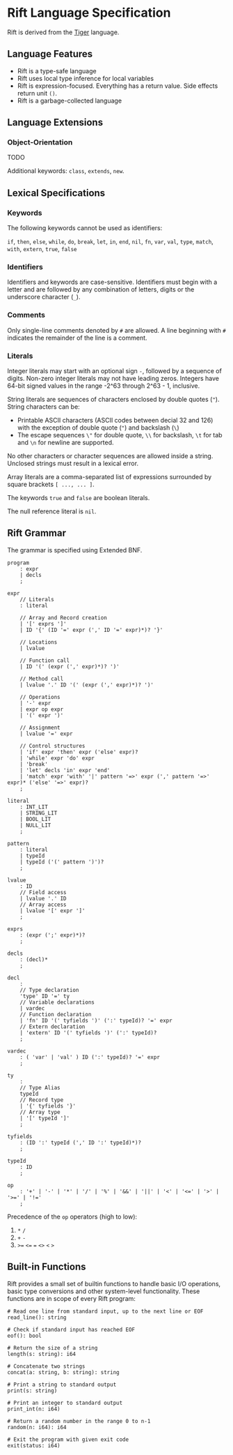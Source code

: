 # Rift Language Specification

Rift is derived from the [Tiger](https://www.lrde.epita.fr/~tiger//tiger.pdf)
language.

## Language Features

- Rift is a type-safe language
- Rift uses local type inference for local variables
- Rift is expression-focused. Everything has a return value. Side effects return unit `()`.
- Rift is a garbage-collected language

## Language Extensions

### Object-Orientation

TODO

Additional keywords: `class`, `extends`, `new`.

## Lexical Specifications

### Keywords

The following keywords cannot be used as identifiers:

`if`, `then`, `else`, `while`, `do`, `break`, `let`, `in`, `end`, `nil`, `fn`, `var`, `val`, `type`, `match`, `with`, `extern`, `true`, `false`

### Identifiers

Identifiers and keywords are case-sensitive. Identifiers must begin with a letter
and are followed by any combination of letters, digits or the underscore character (`_`).

### Comments

Only single-line comments denoted by `#` are allowed. A line beginning with `#`
indicates the remainder of the line is a comment.

### Literals

Integer literals may start with an optional sign `-`, followed by a sequence of digits.
Non-zero integer literals may not have leading zeros. Integers have 64-bit signed
values in the range -2^63 through 2^63 - 1, inclusive.

String literals are sequences of characters enclosed by double quotes (`"`).
String characters can be:

- Printable ASCII characters (ASCII codes between decial 32 and 126) with the exception of double quote (`"`) and backslash (`\`)
- The escape sequences `\"` for double quote, `\\` for backslash, `\t` for tab and `\n` for newline are supported.

No other characters or character sequences are allowed inside a string. Unclosed
strings must result in a lexical error.

Array literals are a comma-separated list of expressions surrounded by square
brackets `[ ..., ... ]`.

The keywords `true` and `false` are boolean literals.

The null reference literal is `nil`.

## Rift Grammar

The grammar is specified using Extended BNF.

```
program
    : expr
    | decls
    ;

expr
    // Literals
    : literal

    // Array and Record creation
    | '[' exprs ']'
    | ID '{' (ID '=' expr (',' ID '=' expr)*)? '}'

    // Locations
    | lvalue

    // Function call
    | ID '(' (expr (',' expr)*)? ')'

    // Method call
    | lvalue '.' ID '(' (expr (',' expr)*)? ')'

    // Operations
    | '-' expr
    | expr op expr
    | '(' expr ')'

    // Assignment
    | lvalue '=' expr

    // Control structures
    | 'if' expr 'then' expr ('else' expr)?
    | 'while' expr 'do' expr
    | 'break'
    | 'let' decls 'in' expr 'end'
    | 'match' expr 'with' '|' pattern '=>' expr (',' pattern '=>' expr)* ('else' '=>' expr)?
    ;

literal
    : INT_LIT
    | STRING_LIT
    | BOOL_LIT
    | NULL_LIT
    ;

pattern
    : literal
    | typeId
    | typeId ('(' pattern ')')?
    ;

lvalue
    : ID
    // Field access
    | lvalue '.' ID
    // Array access
    | lvalue '[' expr ']'
    ;

exprs
    : (expr (';' expr)*)?
    ;

decls
    : (decl)*
    ;

decl
    :
    // Type declaration
    'type' ID '=' ty
    // Variable declarations
    | vardec
    // Function declaration
    | 'fn' ID '(' tyfields ')' (':' typeId)? '=' expr
    // Extern declaration
    | 'extern' ID '(' tyfields ')' (':' typeId)?
    ;

vardec
    : ( 'var' | 'val' ) ID (':' typeId)? '=' expr
    ;

ty
    :
    // Type Alias
    typeId
    // Record type
    | '{' tyfields '}'
    // Array type
    | '[' typeId ']'
    ;

tyfields
    : (ID ':' typeId (',' ID ':' typeId)*)?
    ;

typeId
    : ID
    ;

op
    : '+' | '-' | '*' | '/' | '%' | '&&' | '||' | '<' | '<=' | '>' | '>=' | '!='
    ;
```

Precedence of the `op` operators (high to low):

1. `*` `/`
2. `+` `-`
3. `>=` `<=` `=` `<>` `<` `>`

## Built-in Functions

Rift provides a small set of builtin functions to handle basic I/O operations,
basic type conversions and other system-level functionality. These functions are
in scope of every Rift program:

```
# Read one line from standard input, up to the next line or EOF
read_line(): string

# Check if standard input has reached EOF
eof(): bool

# Return the size of a string
length(s: string): i64

# Concatenate two strings
concat(a: string, b: string): string

# Print a string to standard output
print(s: string)

# Print an integer to standard output
print_int(n: i64)

# Return a random number in the range 0 to n-1
random(n: i64): i64

# Exit the program with given exit code
exit(status: i64)
```
